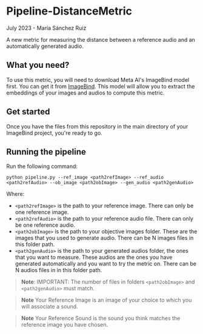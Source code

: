 # Pipeline-DistanceMetric
July 2023 - María Sánchez Ruiz



A new metric for measuring the distance between a reference audio and an automatically generated audio.



## What you need?
To use this metric, you will need to download Meta AI's ImageBind model first. You can get it from [ImageBind](https://github.com/facebookresearch/ImageBind). This model will allow you to extract the embeddings of your images and audios to compute this metric.


## Get started

Once you have the files from this repository in the main directory of your ImageBind project, you're ready to go.


## Running the pipeline

Run the following command:


```console
python pipeline.py --ref_image <path2refImage> --ref_audio <path2refAudio> --ob_image <path2obImage> --gen_audio <path2genAudio>
```
Where:


- `<path2refImage>` is the path to your reference image. There can only be one reference image.
- `<path2refAudio>` is the path to your reference audio file. There can only be one reference audio.
- `<path2obImage>` is the path to your objective images folder. These are the images that you used to generate audio. There can be N images files in this folder path.
- `<path2genAudio>` is the path to your generated audios folder, the ones that you want to measure. These audios are the ones you have generated automatically and you want to try the metric on. There can be N audios files in in this folder path.

> **Note**: IMPORTANT: The number of files in folders `<path2obImage>` and `<path2genAudio>` must match.

> __Note__ Your Reference Image is an image of your choice to which you will associate a sound.

> __Note__ Your Reference Sound is the sound you think matches the reference image you have chosen.

